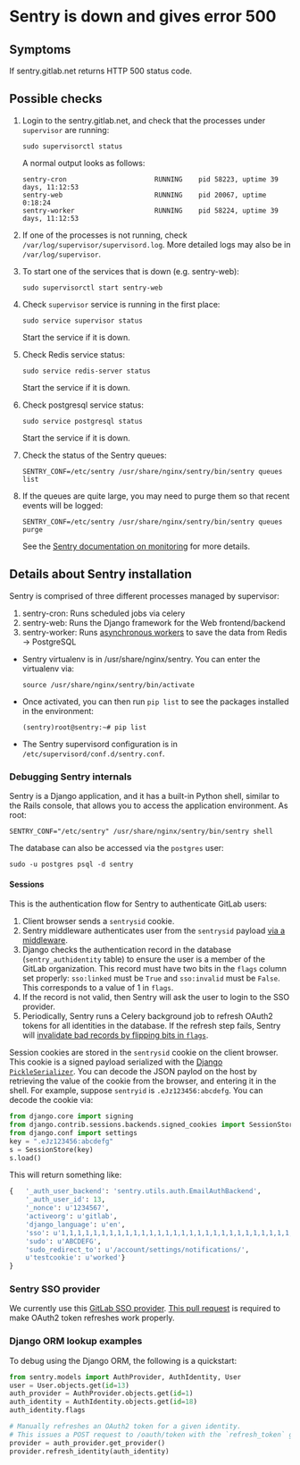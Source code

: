 # Sentry is down and gives error 500

## Symptoms

If sentry.gitlab.net returns HTTP 500 status code.

## Possible checks

1. Login to the sentry.gitlab.net, and check that the processes under `supervisor` are running:

    ```
    sudo supervisorctl status
    ```

    A normal output looks as follows:

    ```
    sentry-cron                      RUNNING    pid 58223, uptime 39 days, 11:12:53
    sentry-web                       RUNNING    pid 20067, uptime 0:18:24
    sentry-worker                    RUNNING    pid 58224, uptime 39 days, 11:12:53
    ```

1. If one of the processes is not running, check `/var/log/supervisor/supervisord.log`. More
   detailed logs may also be in `/var/log/supervisor`.

1. To start one of the services that is down (e.g. sentry-web):

    ```
    sudo supervisorctl start sentry-web
    ```

1. Check `supervisor` service is running in the first place:

    ```
    sudo service supervisor status
    ```

    Start the service if it is down.

1. Check Redis service status:


    ```
    sudo service redis-server status
    ```

    Start the service if it is down.

1. Check postgresql service status:

    ```
    sudo service postgresql status
    ```

   Start the service if it is down.

1. Check the status of the Sentry queues:

    ```
    SENTRY_CONF=/etc/sentry /usr/share/nginx/sentry/bin/sentry queues list
    ```

1. If the queues are quite large, you may need to purge them so that recent events will be logged:

    ```
    SENTRY_CONF=/etc/sentry /usr/share/nginx/sentry/bin/sentry queues purge
    ```

    See the [Sentry documentation on monitoring](https://docs.sentry.io/server/monitoring/) for more details.

## Details about Sentry installation

Sentry is comprised of three different processes managed by supervisor:

1. sentry-cron: Runs scheduled jobs via celery
2. sentry-web: Runs the Django framework for the Web frontend/backend
3. sentry-worker: Runs [asynchronous workers](https://docs.sentry.io/server/queue/) to save the data from Redis -> PostgreSQL

* Sentry virtualenv is in /usr/share/nginx/sentry. You can enter the virtualenv via:

    ```
    source /usr/share/nginx/sentry/bin/activate
    ```

* Once activated, you can then run `pip list` to see the packages installed in the environment:

    ```
    (sentry)root@sentry:~# pip list
    ```

* The Sentry supervisord configuration is in `/etc/supervisord/conf.d/sentry.conf`.

### Debugging Sentry internals

Sentry is a Django application, and it has a built-in Python shell,
similar to the Rails console, that allows you to access the application
environment. As root:

```shell
SENTRY_CONF="/etc/sentry" /usr/share/nginx/sentry/bin/sentry shell
```

The database can also be accessed via the `postgres` user:

```shell
sudo -u postgres psql -d sentry
```

#### Sessions

This is the authentication flow for Sentry to authenticate GitLab users:

1. Client browser sends a `sentrysid` cookie.
1. Sentry middleware authenticates user from the `sentrysid` payload [via a middleware](https://github.com/getsentry/sentry/blob/0fffc30f1455a23f98e76240fb1bf9de7ef81e71/src/sentry/middleware/auth.py#L22-L40).
1. Django checks the authentication record in the database
(`sentry_authidentity` table) to ensure the user is a member of the
GitLab organization. This record must have two bits in the `flags`
column set properly: `sso:linked` must be `True` and `sso:invalid` must
be `False`. This corresponds to a value of 1 in `flags`.
1. If the record is not valid, then Sentry will ask the user to login to the SSO provider.
1. Periodically, Sentry runs a Celery background job to refresh OAuth2
tokens for all identities in the database. If the refresh step fails,
Sentry will [invalidate bad records by flipping bits in
`flags`](https://github.com/getsentry/sentry/blob/37eb11f6b050fd019375002aed4cf1d8dff2b117/src/sentry/tasks/check_auth.py#L80-L102).

Session cookies are stored in the `sentrysid` cookie on the client
browser. This cookie is a signed payload serialized with the [Django
`PickleSerializer`](https://docs.djangoproject.com/en/3.0/topics/http/sessions/#technical-details).
You can decode the JSON paylod on the host by retrieving the value of
the cookie from the browser, and entering it in the shell. For example,
suppose `sentryid` is `.eJz123456:abcdefg`. You can decode the cookie
via:

```python
from django.core import signing
from django.contrib.sessions.backends.signed_cookies import SessionStore
from django.conf import settings
key = ".eJz123456:abcdefg"
s = SessionStore(key)
s.load()
```

This will return something like:

```python
{   '_auth_user_backend': 'sentry.utils.auth.EmailAuthBackend',
    '_auth_user_id': 13,
    '_nonce': u'1234567',
    'activeorg': u'gitlab',
    'django_language': u'en',
    'sso': u'1,1,1,1,1,1,1,1,1,1,1,1,1,1,1,1,1,1,1,1,1,1,1,1,1,1,1,1,1,1,1,1,1,1,1,1,1,1,1,1,1,1,1,1,1,1,1,1,1,1,1,1,1,1,1,1,1,1,1,1,1,1,1,1,1,1,1,1,1,1,1,1,1,1,1,1,1,1,1,1,1,1,1,1,1,1',
    'sudo': u'ABCDEFG',
    'sudo_redirect_to': u'/account/settings/notifications/',
    u'testcookie': u'worked'}
}
```

### Sentry SSO provider

We currently use this [GitLab SSO
provider](https://github.com/SkyLothar/sentry-auth-gitlab). [This pull
request](https://github.com/SkyLothar/sentry-auth-gitlab/pull/16) is
required to make OAuth2 token refreshes work properly.

### Django ORM lookup examples

To debug using the Django ORM, the following is a quickstart:

```python
from sentry.models import AuthProvider, AuthIdentity, User
user = User.objects.get(id=13)
auth_provider = AuthProvider.objects.get(id=1)
auth_identity = AuthIdentity.objects.get(id=18)
auth_identity.flags

# Manually refreshes an OAuth2 token for a given identity.
# This issues a POST request to /oauth/token with the `refresh_token` grant.
provider = auth_provider.get_provider()
provider.refresh_identity(auth_identity)
```
